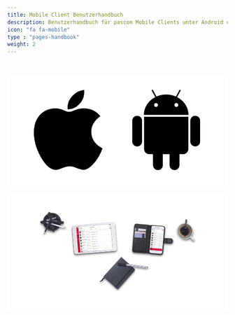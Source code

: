 ```yaml
---
title: Mobile Client Benutzerhandbuch
description: Benutzerhandbuch für pascom Mobile Clients unter Android und iOS
icon: "fa fa-mobile"
type : "pages-handbook"
weight: 2
---
```


</br>

![Unterstützte Betriebssysteme](mobile_handbook.png?width=20%)


![pascom Mobile Client Benutzerhandbuch](frontpage_mobile_intro.png?width=80%)